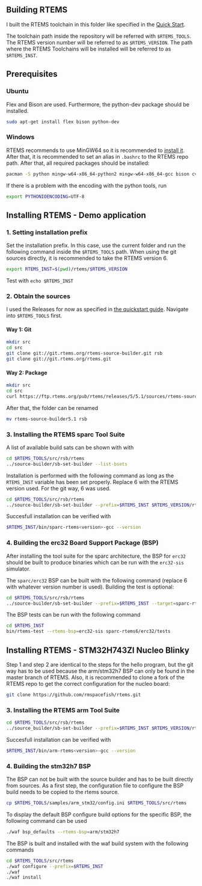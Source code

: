 ## Building RTEMS

I built the RTEMS toolchain in this folder like
specified in the [Quick Start](https://docs.rtems.org/branches/master/user/start/index.html).

The toolchain path inside the repository will be referred with `$RTEMS_TOOLS`.
The RTEMS version number will be referred to as `$RTEMS_VERSION`.
The path where the RTEMS Toolchains will be installed will be referred to as `$RTEMS_INST`.

## Prerequisites

### Ubuntu
Flex and Bison are used. Furthermore, the python-dev package should be installed.

```sh
sudo apt-get install flex bison python-dev
```

### Windows

RTEMS recommends to use MinGW64 so it is recommended to [install it](https://www.msys2.org/).
After that, it is recommended to set an alias in `.bashrc` to the RTEMS repo path.
After that, all required packages should be installed:

```sh
pacman -S python mingw-w64-x86_64-python2 mingw-w64-x86_64-gcc bison cvs diffutils git make patch tar texinfo unzip flex
```

If there is a problem with the encoding with the python tools, run

```sh
export PYTHONIOENCODING=UTF-8
```

## Installing RTEMS - Demo application

### 1. Setting installation prefix

Set the installation prefix. In this case, use the current folder
and run the following command inside the `$RTEMS_TOOLS` path.
When using the git sources directly, it is recommended to take the RTEMS version 6.

```sh
export RTEMS_INST=$(pwd)/rtems/$RTEMS_VERSION
```

Test with `echo $RTEMS_INST`

### 2. Obtain the sources

I used the Releases for now as specified in 
[the quickstart guide](https://docs.rtems.org/branches/master/user/start/sources.html).
Navigate into `$RTEMS_TOOLS` first.

#### Way 1: Git
```sh
mkdir src
cd src
git clone git://git.rtems.org/rtems-source-builder.git rsb
git clone git://git.rtems.org/rtems.git
```

#### Way 2: Package
```sh
mkdir src
cd src
curl https://ftp.rtems.org/pub/rtems/releases/5/5.1/sources/rtems-source-builder-5.1.tar.xz | tar xJf -
```

After that, the folder can be renamed 
```sh
mv rtems-source-builder5.1 rsb
```

### 3. Installing the RTEMS sparc Tool Suite

A list of available build sats can be shown with with
```sh
cd $RTEMS_TOOLS/src/rsb/rtems
../source-builder/sb-set-builder --list-bsets
```

Installation is performed with the following command
as long as the `RTEMS_INST` variable has been set properly.
Replace 6 with the RTEMS version used. For the git way, 6 was used.

```sh
cd $RTEMS_TOOLS/src/rsb/rtems
../source-builder/sb-set-builder --prefix=$RTEMS_INST $RTEMS_VERSION/rtems-sparc
```

Succesfull installation can be verified with
```sh
$RTEMS_INST/bin/sparc-rtems<version>-gcc --version
```

### 4. Building the erc32 Board Support Package (BSP)

After installing the tool suite for the sparc architecture, the BSP for `erc32` should be built to produce binaries which can be run with the `erc32-sis` simulator.

The `sparc/erc32` BSP can be built with the following command (replace 6 with whatever version number is used). Building the test is optional:

```sh
cd $RTEMS_TOOLS/src/rsb/rtems
../source-builder/sb-set-builder --prefix=$RTEMS_INST --target=sparc-rtems6 --with-rtems-bsp=erc32 --with-rtems-tests=yes 6/rtems-kernel
```

The BSP tests can be run with the following command

```sh
cd $RTEMS_INST
bin/rtems-test --rtems-bsp=erc32-sis sparc-rtems6/erc32/tests
```

## Installing RTEMS - STM32H743ZI Nucleo Blinky

Step 1 and step 2 are identical to the steps for the hello program, but the git way has to be used because the arm/stm32h7 BSP can only be found in the master branch of RTEMS. Also, it is recommended to 
clone a fork of the RTEMS repo to get the correct configuration for the nucleo board:

```sh
git clone https://github.com/rmspacefish/rtems.git
```

### 3. Installing the RTEMS arm Tool Suite

```sh
cd $RTEMS_TOOLS/src/rsb/rtems
../source_builder/sb-set-builder --prefix=$RTEMS_INST $RTEMS_VERSION/rtems-arm
```

Succesfull installation can be verified with
```sh
$RTEMS_INST/bin/arm-rtems<version>-gcc --version
```

### 4. Building the stm32h7 BSP

The BSP can not be built with the source builder and has to be built directly from sources. As a first step, the configuration file to configure the BSP build needs to be copied to the rtems source.

```sh
cp $RTEMS_TOOLS/samples/arm_stm32/config.ini $RTEMS_TOOLS/src/rtems
```
To display the default BSP configure build options for the specific BSP, the following command can be used

```sh
./waf bsp_defaults --rtems-bsp=arm/stm32h7
```

The BSP is built and installed with the waf build system with the 
following commands


```sh
cd $RTEMS_TOOLS/src/rtems
./waf configure --prefix=$RTEMS_INST 
./waf
./waf install
```

